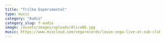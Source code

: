 ```yaml
---
title: "Trilha Experimental"
type: music
category: "Audio"
category_slug: f-audio
image: /assets/images/uploads/AliceBG.jpg
music: https://www.mixcloud.com/vegarecords/louie-vega-live-at-sub-club-january-1-2025/
---
```


